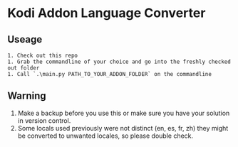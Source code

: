 # Kodi Addon Language Converter

## Useage

    1. Check out this repo
    1. Grab the commandline of your choice and go into the freshly checked out folder
    1. Call `.\main.py PATH_TO_YOUR_ADDON_FOLDER` on the commandline

## Warning

1. Make a backup before you use this or make sure you have your solution in version control.
1. Some locals used previously were not distinct (en, es, fr, zh) they might be converted to unwanted locales, so please double check.
